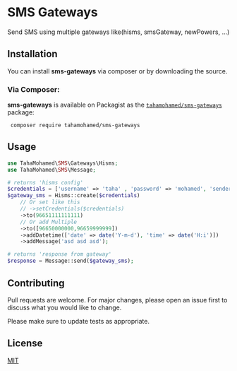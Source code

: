 # SMS Gateways

Send SMS using multiple gateways like(hisms, smsGateway, newPowers, ...)

## Installation 
You can install **sms-gateways** via composer or by downloading the source.

### Via Composer:

**sms-gateways** is available on Packagist as the
[`tahamohamed/sms-gateways`](https://packagist.org/packages/tahamohamed/sms-gateways) package:
```
 composer require tahamohamed/sms-gateways
```

## Usage
```php
use TahaMohamed\SMS\Gateways\Hisms;
use TahaMohamed\SMS\Message;

# returns 'hisms config'
$credentials = ['username' => 'taha' , 'password' => 'mohamed', 'sender' => '12345'];
$gateway_sms = Hisms::create($credentials)
    // Or set like this 
    // ->setCredentials($credentials)
    ->to(96651111111111)
    // Or add Multiple 
    ->to([96650000000,96659999999])
    ->addDatetime(['date' => date('Y-m-d'), 'time' => date('H:i')])
    ->addMessage('asd asd asd');

# returns 'response from gateway'
$response = Message::send($gateway_sms);
```

## Contributing
Pull requests are welcome. For major changes, please open an issue first to discuss what you would like to change.

Please make sure to update tests as appropriate.

## License
[MIT](https://choosealicense.com/licenses/mit/)